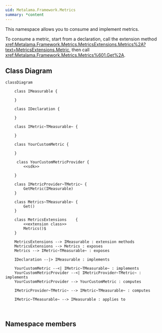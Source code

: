 ```yaml
---
uid: Metalama.Framework.Metrics
summary: *content
---
```


This namespace allows you to consume and implement metrics.

To consume a metric, start from a declaration, call the extension method <xref:Metalama.Framework.Metrics.MetricsExtensions.Metrics%2A?text=MetricsExtensions.Metric>, then call <xref:Metalama.Framework.Metrics.Metrics%601.Get%2A>.


## Class Diagram

```mermaid
classDiagram
    
    class IMeasurable {
        
    }

    class IDeclaration {

    }

    class IMetric~TMeasurable~ {

    }

    class YourCustomMetric {

    }

     class YourCustomMetricProvider {
        <<sdk>>

    }

    class IMetricProvider~TMetric~ {
        GetMetric(IMeasurable)
    }

    class Metrics~TMeasurable~ {
        Get()
    }

    class MetricsExtensions    {
        <<extension class>>
        Metrics()$
    }

    MetricsExtensions --> IMeasurable : extension methods
    MetricsExtensions --> Metrics : exposes
    Metrics --> IMetric~TMeasurable~ : exposes

    IDeclaration --|> IMeasurable : implements

    YourCustomMetric --<| IMetric~TMeasurable~ : implements
    YourCustomMetricProvider --<| IMetricProvider~TMetric~ : implements
    YourCustomMetricProvider --> YourCustomMetric : computes

    IMetricProvider~TMetric~ --> IMetric~TMeasurable~ : computes

    IMetric~TMeasurable~ --> IMeasurable : applies to

   
```


## Namespace members